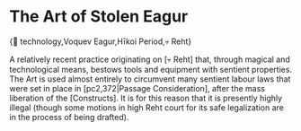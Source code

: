 # The Art of Stolen Eagur

{🔧 technology,Voquev Eagur,Hīkoi Period,💀 Reht}

A relatively recent practice originating on [💀 Reht] that, through magical and technological means, bestows tools and equipment with sentient properties. The Art is used almost entirely to circumvent many sentient labour laws that were set in place in [pc2,372|Passage Consideration], after the mass liberation of the [Constructs]. It is for this reason that it is presently highly illegal (though some motions in high Reht court for its safe legalization are in the process of being drafted).
